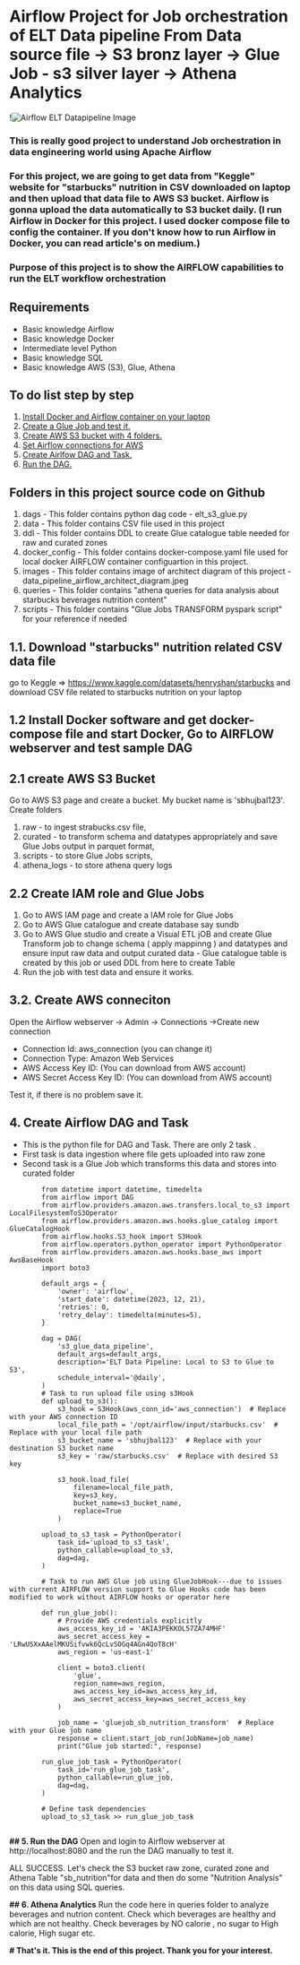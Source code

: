 # Airflow Project for Job orchestration of ELT Data pipeline From Data source file -> S3 bronz layer -> Glue Job - s3 silver layer -> Athena Analytics

!![Airflow ELT Datapipeline Image](images/data_pipeline_airflow_architect_diagram.jpeg)


###  This is really good project to understand Job orchestration in data engineering world using Apache Airflow
### For this project, we are going to  get data from "Keggle" website for "starbucks" nutrition in CSV downloaded on laptop and then upload that data file to AWS S3 bucket. Airflow is gonna upload the data automatically to S3 bucket daily. (I run Airflow in Docker for this project. I used docker compose file to config the container. If you don't know how to run Airflow in Docker, you can read article's on medium.)

### Purpose of this project is to show the AIRFLOW capabilities to run the ELT  workflow orchestration 


## Requirements
- Basic knowledge Airflow
- Basic knowledge Docker
- Intermediate level Python
- Basic knowledge SQL
- Basic knowledge AWS (S3), Glue, Athena

## To do list step by step
1. [Install Docker and Airflow container on your laptop](#)
2. [Create a Glue Job and test it.](#)
3. [Create AWS S3 bucket with 4 folders.](#)
4. [Set Airflow connections for AWS ](#)
5. [Create Airlfow DAG and Task.](#)
6. [Run the DAG.](#)

## Folders in this project source code on Github 
1. dags - This folder contains python dag code - elt_s3_glue.py
2. data - This folder contains CSV file used in this project
3. ddl   - This folder contains DDL to create Glue catalogue table needed for raw and curated zones
4. docker_config - This folder contains docker-compose.yaml file used for local docker AIRFLOW container configuartion in this project.
5. images - This folder contains image of architect diagram of this project - data_pipeline_airflow_architect_diagram.jpeg
6. queries - This folder contains "athena queries for data analysis about starbucks beverages nutrition content"
7. scripts - This folder contains "Glue Jobs TRANSFORM pyspark script" for your reference if needed 

## 1.1. Download "starbucks" nutrition related CSV data file
go to Keggle => https://www.kaggle.com/datasets/henryshan/starbucks
and download CSV file related to starbucks nutrition on your laptop



## 1.2 Install Docker software and get docker-compose file and start Docker, Go to AIRFLOW webserver and test sample DAG

## 2.1 create AWS S3 Bucket
Go to AWS S3 page and create a bucket. My bucket name is 'sbhujbal123'.
Create folders
 1. raw - to ingest strabucks.csv file,
 2. curated - to transform schema and datatypes appropriately and save Glue Jobs output in parquet format,
 3. scripts - to store Glue Jobs scripts,
 4. athena_logs - to store athena query logs 

 ## 2.2 Create IAM role and Glue Jobs
 1. Go to AWS IAM page and create a IAM role for Glue Jobs
 2. Go to AWS Glue catalogue and create database say sundb
 3. Go to AWS Glue studio and create a Visual ETL jOB and create Glue Transform job to change schema ( apply mappinng ) and datatypes
 and ensure input raw data and output curated data - Glue catalogue table is created by this job or used DDL from here to create Table
 4. Run the job with test data and ensure it works.    



 ## 3.2. Create AWS  conneciton
 Open the Airflow webserver → Admin → Connections →Create new connection

- Connection Id: aws_connection (you can change it)
- Connection Type: Amazon Web Services
- AWS Access Key ID: (You can download from AWS account)
- AWS Secret Access Key ID: (You can download from AWS account)

Test it, if there is no problem save it.

## 4. Create Airflow DAG and Task
- This is the python file for DAG and Task. There are only 2 task .
- First task is data ingestion where file gets uploaded into raw zone 
- Second task is a Glue Job which transforms this data and stores into curated folder
```
        from datetime import datetime, timedelta
        from airflow import DAG
        from airflow.providers.amazon.aws.transfers.local_to_s3 import LocalFilesystemToS3Operator
        from airflow.providers.amazon.aws.hooks.glue_catalog import GlueCatalogHook
        from airflow.hooks.S3_hook import S3Hook
        from airflow.operators.python_operator import PythonOperator
        from airflow.providers.amazon.aws.hooks.base_aws import AwsBaseHook
        import boto3

        default_args = {
            'owner': 'airflow',
            'start_date': datetime(2023, 12, 21),
            'retries': 0,
            'retry_delay': timedelta(minutes=5),
        }

        dag = DAG(
            's3_glue_data_pipeline',
            default_args=default_args,
            description='ELT Data Pipeline: Local to S3 to Glue to S3',
            schedule_interval='@daily',
        )
        # Task to run upload file using s3Hook
        def upload_to_s3():
            s3_hook = S3Hook(aws_conn_id='aws_connection')  # Replace with your AWS connection ID
            local_file_path = '/opt/airflow/input/starbucks.csv'  # Replace with your local file path
            s3_bucket_name = 'sbhujbal123'  # Replace with your destination S3 bucket name
            s3_key = 'raw/starbucks.csv'  # Replace with desired S3 key

            s3_hook.load_file(
                filename=local_file_path,
                key=s3_key,
                bucket_name=s3_bucket_name,
                replace=True
            )

        upload_to_s3_task = PythonOperator(
            task_id='upload_to_s3_task',
            python_callable=upload_to_s3,
            dag=dag,
        )

        # Task to run AWS Glue job using GlueJobHook---due to issues with current AIRFLOW version support to Glue Hooks code has been modified to work without AIRFLOW hooks or operator here

        def run_glue_job():
            # Provide AWS credentials explicitly
            aws_access_key_id = 'AKIA3PEKKOL57ZA74MHF'
            aws_secret_access_key = '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'
            aws_region = 'us-east-1'

            client = boto3.client(
                'glue',
                region_name=aws_region,
                aws_access_key_id=aws_access_key_id,
                aws_secret_access_key=aws_secret_access_key
            )

            job_name = 'gluejob_sb_nutrition_transform'  # Replace with your Glue job name
            response = client.start_job_run(JobName=job_name)
            print("Glue job started:", response)

        run_glue_job_task = PythonOperator(
            task_id='run_glue_job_task',
            python_callable=run_glue_job,
            dag=dag,
        )

        # Define task dependencies
        upload_to_s3_task >> run_glue_job_task


```


**##  5. Run the DAG**
Open and login to Airflow webserver at http://localhost:8080 and the run the DAG manually to test it.

ALL SUCCESS. Let's check the S3 bucket raw zone, curated zone and Athena Table "sb_nutrition"for data and then do some "Nutrition Analysis" on this data using SQL queries.

**## 6. Athena Analytics**
Run the code here in queries folder to analyze beverages and nutrion content.
Check which beverages are healthy and which are not healthy.
Check beverages by NO calorie , no sugar to High calorie, High sugar etc.


**# That's it. This is the end of this project. Thank you for your interest.**










